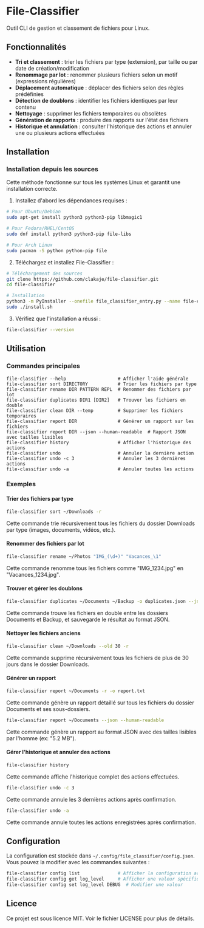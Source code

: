 # File-Classifier

Outil CLI de gestion et classement de fichiers pour Linux.

## Fonctionnalités

- **Tri et classement** : trier les fichiers par type (extension), par taille ou par date de création/modification
- **Renommage par lot** : renommer plusieurs fichiers selon un motif (expressions régulières)
- **Déplacement automatique** : déplacer des fichiers selon des règles prédéfinies
- **Détection de doublons** : identifier les fichiers identiques par leur contenu
- **Nettoyage** : supprimer les fichiers temporaires ou obsolètes
- **Génération de rapports** : produire des rapports sur l'état des fichiers
- **Historique et annulation** : consulter l'historique des actions et annuler une ou plusieurs actions effectuées

## Installation

### Installation depuis les sources

Cette méthode fonctionne sur tous les systèmes Linux et garantit une installation correcte.

1. Installez d'abord les dépendances requises :

```bash
# Pour Ubuntu/Debian
sudo apt-get install python3 python3-pip libmagic1

# Pour Fedora/RHEL/CentOS
sudo dnf install python3 python3-pip file-libs

# Pour Arch Linux
sudo pacman -S python python-pip file
```

2. Téléchargez et installez File-Classifier :

```bash
# Téléchargement des sources
git clone https://github.com/clakaje/file-classifier.git
cd file-classifier

# Installation
python3 -m PyInstaller --onefile file_classifier_entry.py --name file-classifier
sudo ./install.sh
```

3. Vérifiez que l'installation a réussi :

```bash
file-classifier --version
```

## Utilisation

### Commandes principales

```
file-classifier --help                   # Afficher l'aide générale
file-classifier sort DIRECTORY           # Trier les fichiers par type
file-classifier rename DIR PATTERN REPL  # Renommer des fichiers par lot
file-classifier duplicates DIR1 [DIR2]   # Trouver les fichiers en double
file-classifier clean DIR --temp         # Supprimer les fichiers temporaires
file-classifier report DIR               # Générer un rapport sur les fichiers
file-classifier report DIR --json --human-readable  # Rapport JSON avec tailles lisibles
file-classifier history                  # Afficher l'historique des actions
file-classifier undo                     # Annuler la dernière action
file-classifier undo -c 3                # Annuler les 3 dernières actions
file-classifier undo -a                  # Annuler toutes les actions
```

### Exemples

#### Trier des fichiers par type

```bash
file-classifier sort ~/Downloads -r
```

Cette commande trie récursivement tous les fichiers du dossier Downloads par type (images, documents, vidéos, etc.).

#### Renommer des fichiers par lot

```bash
file-classifier rename ~/Photos "IMG_(\d+)" "Vacances_\1"
```

Cette commande renomme tous les fichiers comme "IMG_1234.jpg" en "Vacances_1234.jpg".

#### Trouver et gérer les doublons

```bash
file-classifier duplicates ~/Documents ~/Backup -o duplicates.json --json
```

Cette commande trouve les fichiers en double entre les dossiers Documents et Backup, et sauvegarde le résultat au format JSON.

#### Nettoyer les fichiers anciens

```bash
file-classifier clean ~/Downloads --old 30 -r
```

Cette commande supprime récursivement tous les fichiers de plus de 30 jours dans le dossier Downloads.

#### Générer un rapport

```bash
file-classifier report ~/Documents -r -o report.txt
```

Cette commande génère un rapport détaillé sur tous les fichiers du dossier Documents et ses sous-dossiers.

```bash
file-classifier report ~/Documents --json --human-readable
```

Cette commande génère un rapport au format JSON avec des tailles lisibles par l'homme (ex: "5.2 MB").

#### Gérer l'historique et annuler des actions

```bash
file-classifier history
```

Cette commande affiche l'historique complet des actions effectuées.

```bash
file-classifier undo -c 3
```

Cette commande annule les 3 dernières actions après confirmation.

```bash
file-classifier undo -a
```

Cette commande annule toutes les actions enregistrées après confirmation.

## Configuration

La configuration est stockée dans `~/.config/file_classifier/config.json`. Vous pouvez la modifier avec les commandes suivantes :

```bash
file-classifier config list              # Afficher la configuration actuelle
file-classifier config get log_level     # Afficher une valeur spécifique
file-classifier config set log_level DEBUG  # Modifier une valeur
```

## Licence

Ce projet est sous licence MIT. Voir le fichier LICENSE pour plus de détails.
